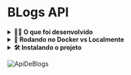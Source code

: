 # BLogs API

<details>
  <summary><strong>👨‍💻 O que foi desenvolvido</strong></summary>

  Neste projeto foi desenvolvido uma API e um banco de dados para a produção de conteúdo para um blog! 

  Foi desenvolvido uma aplicação em `Node.js` usando o pacote `sequelize` para fazer um `CRUD` de posts.

  1. Desenvolver endpoints que estarão conectados ao seu banco de dados seguindo os princípios do REST;

  2. Para fazer um post é necessário usuário e login, portanto foi trabalhado a **relação entre** `user` e `post`; 

  3. Foi necessário a utilização de categorias para os posts, trabalhando, assim, a **relação de** `posts` para `categories` e de `categories` para `posts`.

<br />
</details>

<details>
  <summary><strong>🐋 Rodando no Docker vs Localmente</strong></summary>
  
  ## 👉 Com Docker
 
  **:warning: Antes de começar, seu docker-compose precisa estar na versão 1.29 ou superior. [Veja aqui](https://www.digitalocean.com/community/tutorials/how-to-install-and-use-docker-compose-on-ubuntu-20-04-pt) ou [na documentação](https://docs.docker.com/compose/install/) como instalá-lo. No primeiro artigo, você pode substituir onde está com `1.26.0` por `1.29.2`.**


  > :information_source: Rode os serviços `node` e `db` com o comando `docker-compose up -d --build`.

  - Lembre-se de parar o `mysql` se estiver usando localmente na porta padrão (`3306`), ou adapte, caso queria fazer uso da aplicação em containers;

  - Esses serviços irão inicializar um container chamado `blogs_api` e outro chamado `blogs_api_db`;

  - A partir daqui você pode rodar o container `blogs_api` via CLI ou abri-lo no VS Code;

  > :information_source: Use o comando `docker exec -it blogs_api bash`.

  - Ele te dará acesso ao terminal interativo do container criado pelo compose, que está rodando em segundo plano.

  > :information_source: Instale as dependências [**Caso existam**] com `npm install`. (Instale dentro do container)
  
  - **:warning: Atenção:** Caso opte por utilizar o Docker, **TODOS** os comandos disponíveis no `package.json` (npm start, npm test, npm run dev, ...) devem ser executados **DENTRO** do container, ou seja, no terminal que aparece após a execução do comando `docker exec` citado acima. 

  - **:warning: Atenção:** O **git** dentro do container não vem configurado com suas credenciais. Ou faça os commits fora do container, ou configure as suas credenciais do git dentro do container.

  - **:warning: Atenção:** Não rode o comando npm audit fix! Ele atualiza várias dependências do projeto, e essa atualização gera conflitos com o avaliador.

  - ✨ **Dica:** A extensão `Remote - Containers` (que estará na seção de extensões recomendadas do VS Code) é indicada para que você possa desenvolver sua aplicação no container Docker direto no VS Code, como você faz com seus arquivos locais.


  <br />
  
  ## 👉 Sem Docker

  > :information_source: Instale as dependências [**Caso existam**] com `npm install`
  
  - Lembre-se de usar o prefixo `env $(cat .env)` ao rodar os comandos localmente para carregar as variáveis de ambiente do arquivo `.env`. Por exemplo:
  
    ```bash
    env $(cat .env) npm run dev
    ```
  
  - **:warning: Atenção:** Não rode o comando `npm audit fix`! Ele atualiza várias dependências do projeto, e essa atualização gera conflitos com o avaliador.

  - **✨ Dica:** Para rodar o projeto desta forma, obrigatoriamente você deve ter o `node` instalado em seu computador.
  - **✨ Dica:** O avaliador espera que a versão do `node` utilizada seja a 16.

  <br/>
</details>

<details>

<summary><strong> 🛠️ Instalando o projeto </strong></summary><br />

  1. Clone o repositório

- Use o comando: `git clone git@github.com:EvelynBastos/Blogs_API.git`
- Entre na pasta do repositório que você acabou de clonar:
    - `cd <diretório-do-projeto>`

2. Instale as dependências

    - npm install

</details>


![ApiDeBlogs](https://github.com/user-attachments/assets/e96497fc-9f8c-4788-9c9d-5af8f73b2a21)


